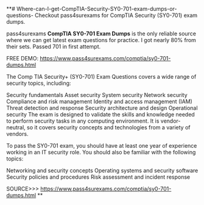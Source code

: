 **# Where-can-I-get-CompTIA-Security-SY0-701-exam-dumps-or-questions-
Checkout pass4surexams for CompTIA Security (SY0-701) exam dumps.

pass4surexams **CompTIA SY0-701 Exam Dumps** is the only reliable source where we can get latest exam questions for practice. I got nearly 80% from their sets. Passed 701 in first attempt. 

FREE DEMO: https://www.pass4surexams.com/comptia/sy0-701-dumps.html

The Comp TIA Security+ (SY0-701) Exam Questions covers a wide range of security topics, including:

Security fundamentals
Asset security
System security
Network security
Compliance and risk management
Identity and access management (IAM)
Threat detection and response
Security architecture and design
Operational security
The exam is designed to validate the skills and knowledge needed to perform security tasks in any computing environment. It is vendor-neutral, so it covers security concepts and technologies from a variety of vendors.

To pass the SY0-701 exam, you should have at least one year of experience working in an IT security role. You should also be familiar with the following topics:

Networking and security concepts
Operating systems and security software
Security policies and procedures
Risk assessment and incident response

SOURCE>>> https://www.pass4surexams.com/comptia/sy0-701-dumps.html
**
